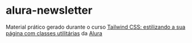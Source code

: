 # alura-newsletter
Material prático gerado durante o curso [Tailwind CSS: estilizando a sua página com classes utilitárias](https://cursos.alura.com.br/course/tailwind-css-estilizando-pagina-classes-utilitarias) da [Alura](https://www.alura.com.br/)
